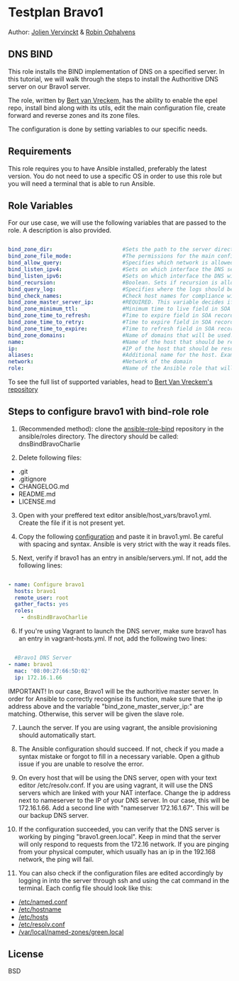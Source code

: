 # Testplan Bravo1

Author: [Jolien Vervinckt](https://github.com/JolienVervinckt) & [Robin Ophalvens](https://github.com/RobinOphalvens)


## DNS BIND


This role installs the BIND implementation of DNS on a specified server. In this tutorial, we will walk through the steps to install the Authoritive DNS server on our Bravo1 server.

The role, written by [Bert van Vreckem](https://github.com/bertvv/ansible-role-bind), has the ability to enable the epel repo, install bind along with its utils, edit the main configuration file, create forward and reverse zones and its zone files.

The configuration is done by setting variables to our specific needs.

## Requirements


This role requires you to have Ansible installed, preferably the latest version. You do not need to use a specific OS in order to use this role but you will need a terminal that is able to run Ansible.


## Role Variables


For our use case, we will use the following variables that are passed to the role. A description is also provided.

```yaml

bind_zone_dir:                      #Sets the path to the server directory
bind_zone_file_mode:                #The permissions for the main config file
bind_allow_query:                   #Specifies which network is allowed to query the DNS server
bind_listen_ipv4:                   #Sets on which interface the DNS server will listen
bind_listen_ipv6:                   #Sets on which interface the DNS will listen for IPV6 networks
bind_recursion:                     #Boolean. Sets if recursion is allowed. Strongly recommended to turn this off if you are running an authoritive server
bind_query_log:                     #Specifies where the logs should be saved
bind_check_names:                   #Check host names for compliance with RFC 952 and RFC 1123 and take the defined action (e.g. warn, ignore, fail).
bind_zone_master_server_ip:         #REQUIRED. This variable decides if the role will install the master or server role on the specified server.
bind_zone_minimum_ttl:              #Minimum time to live field in SOA record
bind_zone_time_to_refresh:          #Time to expire field in SOA record
bind_zone_time_to_retry:            #Time to expire field in SOA record
bind_zone_time_to_expire:           #Time to refresh field in SOA record
bind_zone_domains:                  #Name of domains that will be used. Example: green.local
name:                               #Name of the host that should be resolved. Example: bravo1
ip:                                 #IP of the host that should be resolved. Example: 172.16.1.66
aliases:                            #Additional name for the host. Example: ns1
network:                            #Network of the domain
role:                               #Name of the Ansible role that will be used

```

To see the full list of supported variables, head to [Bert Van Vreckem's repository](https://github.com/bertvv/ansible-role-bind)

## Steps to configure bravo1 with bind-role role

1. (Recommended method): clone the [ansible-role-bind](https://github.com/bertvv/ansible-role-bind) repository in the ansible/roles directory. The directory should be called: dnsBindBravoCharlie

2. Delete following files:
* .git 
* .gitignore
* CHANGELOG.md
* README.md
* LICENSE.md

3. Open with your preffered text editor ansible/host_vars/bravo1.yml. Create the file if it is not present yet.

4. Copy the following [configuration](./bravo1.yml) and paste it in bravo1.yml. Be careful with spacing and syntax. Ansible is very strict with the way it reads files.

5. Next, verify if bravo1 has an entry in ansible/servers.yml. If not, add the following lines:

```yaml

- name: Configure bravo1
  hosts: bravo1
  remote_user: root
  gather_facts: yes
  roles:
    - dnsBindBravoCharlie

```

6. If you're using Vagrant to launch the DNS server,  make sure bravo1 has an entry in vagrant-hosts.yml. If not, add the following two lines:

```yaml

  #Bravo1 DNS Server
- name: bravo1
  mac: '08:00:27:66:5D:02'
  ip: 172.16.1.66

```

IMPORTANT! In our case, Bravo1 will be the authoritive master server. In order for Ansible to correctly recognise its function, make sure that the ip address above and the variable "bind_zone_master_server_ip:" are matching. Otherwise, this server will be given the slave role.

7. Launch the server. If you are using vagrant, the ansible provisioning should automatically start. 

8. The Ansible configuration should succeed. If not, check if you made a syntax mistake or forgot  to fill in a necessary variable. Open a github issue if you are unable to resolve the error.

9. On every host that will be using the DNS server, open with your text editor /etc/resolv.conf. If you are using vagrant, it will use the DNS servers which are linked with your NAT interface. Change the ip address next to nameserver to the IP of your DNS server. In our case, this will be 172.16.1.66.
Add a second line with "nameserver 172.16.1.67". This will be our backup DNS server.

10. If the configuration succeeded, you can verify that the DNS server is working by pinging "bravo1.green.local". Keep in mind that the server will only respond to requests from the 172.16 network. If you are pinging from your physical computer, which usually has an ip in the 192.168 network, the ping will fail.

11. You can also check if the configuration files are edited accordingly by logging in into the server through ssh and using the cat command in the terminal. Each config file should look like this:

* [/etc/named.conf](./Configuratiefiles/named.conf)
* [/etc/hostname](./Configuratiefiles/hostname)
* [/etc/hosts](./Configuratiefiles/hosts)
* [/etc/resolv.conf](./Configuratiefiles/resolv.conf)
* [/var/local/named-zones/green.local](./Configuratiefiles/green.local)


## License

BSD

